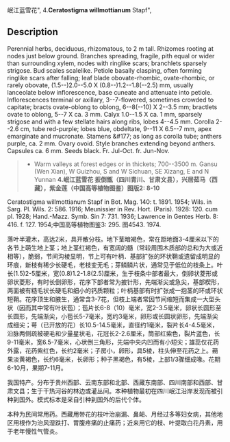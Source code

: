 岷江蓝雪花",
4.**Ceratostigma willmottianum** Stapf",

## Description
Perennial herbs, deciduous, rhizomatous, to 2 m tall. Rhizomes rooting at nodes just below ground. Branches spreading, fragile, pith equal or wider than surrounding xylem, nodes with ringlike scars; branchlets sparsely strigose. Bud scales scalelike. Petiole basally clasping, often forming ringlike scars after falling; leaf blade obovate-rhombic, ovate-rhombic, or rarely obovate, (1.5--)2.0--5.0 X (0.8--)1.2--1.8(--2.5) mm, usually lanceolate below inflorescence, base cuneate and attenuate into petiole. Inflorescences terminal or axillary, 3--7-flowered, sometimes crowded to capitate; bracts ovate-oblong to oblong, 6--8(--10) X 2--3.5 mm; bractlets ovate to oblong, 5--7 X ca. 3 mm. Calyx 1.0--1.5 X ca. 1 mm, sparsely strigose and with a few stellate hairs along ribs, lobes 4--4.5 mm. Corolla 2--2.6 cm, tube red-purple; lobes blue, obdeltate, 9--11 X 6.5--7 mm, apex emarginate and mucronate. Stamens &amp;#177; as long as corolla tube; anthers purple, ca. 2 mm. Ovary ovoid. Style branches extending beyond anthers. Capsules ca. 6 mm. Seeds black. Fr. Jul-Oct. fr. Jun-Nov.

> * Warm valleys at forest edges or in thickets; 700--3500 m. Gansu (Wen Xian), W Guizhou, S and W Sichuan, SE Xizang, E and N Yunnan
**4.岷江蓝雪花 扳倒甑（四川青川、甘肃文县），兴居茹马（西藏），紫金莲（中国高等植物图鉴）图版2: 8-10**

Ceratostigma willmottianum Stapf in Bot. Mag. 140: t. 1891. 1954; Wils. in Sarg. Pl. Wils. 2: 586. 1916; Meunissier in Rev. Hort. (Paris). 1928: 120. cum pl. 1928; Hand.-Mazz. Symb. Sin 7: 731. 1936; Lawrence in Gentes Herb. 8: 416. f. 127. 1954;中国高等植物图鉴3: 295. 图4543. 1974.

落叶半灌木，高达2米，具开散分枝。地下茎暗褐色，常在距地面3-4厘米以下的各节上萌生地上茎；地上茎红褐色，有宽阔的髓（常较周围木质部的总和为大或近相等），脆弱，节间沟棱显明，节上可有叶柄．基部扩张的环状鞘或遗留成明显的环痕，新枝有稀少长硬毛，老枝变无毛；芽鳞鳞片状，通常见于低位的枝条上。叶长(1.5)2-5厘米，宽(0.8)1.2-1.8(2.5)厘米，生于枝条中部者最大，倒卵状菱形或卵状菱形，有时长倒卵形，花序下部者常为披针形，先端渐尖或急尖，基部楔形，两面被有糙毛状长硬毛和细小的钙质颗粒；叶柄基部有时扩张成一抱茎的环或环状短鞘。花序顶生和腋生，通常含3-7花，但枝上端者常因节间缩短而集成一大型头状（因而其中常有叶状苞）；苞片长6-8（10）毫米，宽2-3.5毫米，卵状长圆形至长圆形，先端渐尖，小苞长5-7毫米，宽约3毫米，卵形或长圆状卵形，先端渐尖成细尖；萼（已开放的花）长10.5-14.5毫米，直径约1毫米，裂片长4-4.5毫米，沿脉两侧疏被硬毛和少量星状毛，花冠长2-2.6厘米，筒部红紫色，裂片蓝色，长9-11毫米，宽6.5-7毫米，心状倒三角形，先端中央内凹而有小短尖；雄蕊仅花药外露，花药紫红色，长约2毫米；子房小，卵形，具5棱，柱头伸至花药之上。蒴果淡黄褐色，长约6毫米，长卵形；种子黑褐色，有5棱，上部1/3骤细成喙。花期6-10月，果期7-11月。

我国特产。分布于贵州西部、云南东部和北部、西藏东南部、四川南部和西部、甘肃文县；生于干热河谷的林边或灌丛间。本种植物最初在四川岷江沿岸发现而被引种到国外。模式标本是采自引种到国外的后代个体。

本种为民间常用药。西藏用带花的枝叶治崩漏、鼻衄、月经过多等妇女病，其他地区用根作为治风湿跌打、胃腹疼痛的止痛药；近来用它的枝、叶提取白花丹素，用于老年慢性气管炎。
